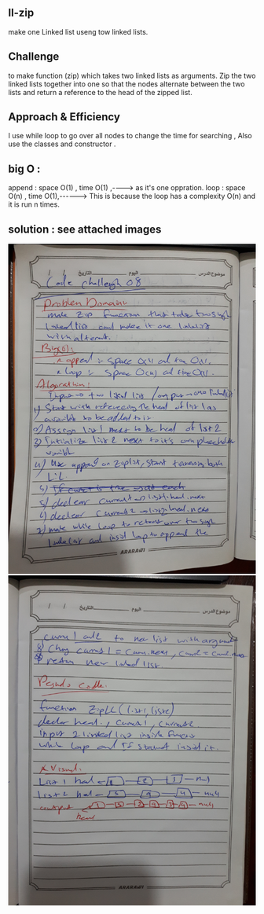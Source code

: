 ## ll-zip
make one Linked list useng tow linked lists.

## Challenge
to make function (zip) which takes two linked lists as arguments. Zip the two linked lists together into one so that the nodes alternate between the two lists and return a reference to the head of the zipped list.



## Approach & Efficiency
I use while loop to go over all nodes to change the time for searching , Also use the classes and constructor .

## big O :
append : space O(1) , time O(1) ,----> as it's one oppration.
loop : space O(n) , time O(1),------> This is because the loop has a complexity O(n) and it is run n times.

## solution : see attached images 
![](codeChall08/codeChall08-01.jpg)
![](codeChall08/codeChall08-02.jpg)

